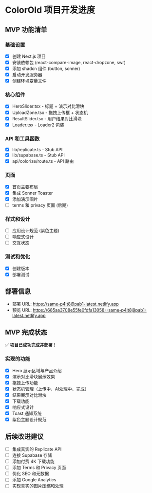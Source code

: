 # ColorOld 项目开发进度

## MVP 功能清单

### 基础设置
- [x] 创建 Next.js 项目
- [x] 安装依赖包 (react-compare-image, react-dropzone, swr)
- [x] 添加 shadcn 组件 (button, sonner)
- [x] 启动开发服务器
- [x] 创建环境变量文件

### 核心组件
- [x] HeroSlider.tsx - 标题 + 演示对比滑块
- [x] UploadZone.tsx - 拖拽上传框 + 状态机
- [x] ResultSlider.tsx - 用户结果对比滑块
- [x] Loader.tsx - Loader2 包装

### API 和工具函数
- [x] lib/replicate.ts - Stub API
- [x] lib/supabase.ts - Stub API
- [x] api/colorize/route.ts - API 路由

### 页面
- [x] 首页主要布局
- [x] 集成 Sonner Toaster
- [x] 添加演示图片
- [ ] terms 和 privacy 页面 (后期)

### 样式和设计
- [ ] 应用设计规范 (紫色主题)
- [ ] 响应式设计
- [ ] 交互状态

### 测试和优化
- [x] 创建版本
- [x] 部署测试

## 部署信息
- 部署 URL: https://same-p4lt8j9pab1-latest.netlify.app
- 预览 URL: https://685aa3708e55fe0fdfa13058--same-p4lt8j9pab1-latest.netlify.app

## MVP 完成状态
✅ **项目已成功完成并部署！**

### 实现的功能
- [x] Hero 展示区域与产品介绍
- [x] 演示对比滑块展示效果
- [x] 拖拽上传功能
- [x] 状态机管理（上传中、AI处理中、完成）
- [x] 结果展示对比滑块
- [x] 下载功能
- [x] 响应式设计
- [x] Toast 通知系统
- [x] 紫色主题设计规范

## 后续改进建议
- [ ] 集成真实的 Replicate API
- [ ] 连接 Supabase 存储
- [ ] 添加付费 4K 下载功能
- [ ] 添加 Terms 和 Privacy 页面
- [ ] 优化 SEO 和元数据
- [ ] 添加 Google Analytics
- [ ] 实现真实的图片压缩和处理
